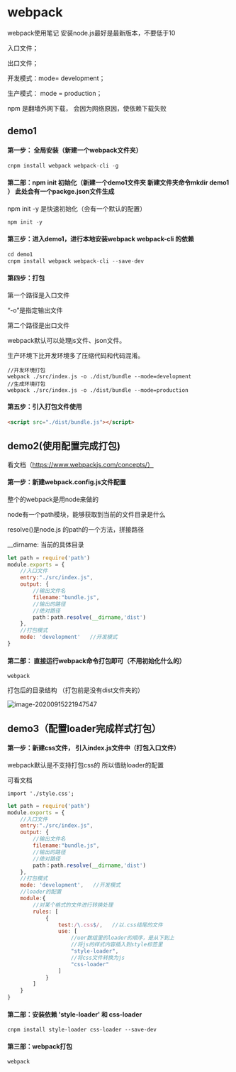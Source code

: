 # webpack
webpack使用笔记
安装node.js最好是最新版本，不要低于10

入口文件；

出口文件；

开发模式：mode= development；

生产模式： mode = production；

npm 是翻墙外网下载， 会因为网络原因，使依赖下载失败

## demo1

#### 第一步：   全局安装（新建一个webpack文件夹）

```js
cnpm install webpack webpack-cli -g
```

#### 第二部：npm init 初始化（新建一个demo1文件夹   新建文件夹命令mkdir demo1  ） 此处会有一个packge.json文件生成

npm init -y  是快速初始化（会有一个默认的配置）

```js
npm init -y
```

#### 第三步：进入demo1，进行本地安装webpack webpack-cli  的依赖

```js
cd demo1
cnpm install webpack webpack-cli --save-dev
```

#### 第四步：打包

第一个路径是入口文件

“-o”是指定输出文件

第二个路径是出口文件

webpack默认可以处理js文件、json文件。

生产环境下比开发环境多了压缩代码和代码混淆。

```
//开发环境打包
webpack ./src/index.js -o ./dist/bundle --mode=development
//生成环境打包
webpack ./src/index.js -o ./dist/bundle --mode=production
```

#### 第五步：引入打包文件使用

```html
<script src="./dist/bundle.js"></script>
```



## demo2(使用配置完成打包)

看文档（https://www.webpackjs.com/concepts/）

#### 第一步：新建webpack.config.js文件配置

整个的webpack是用node来做的

node有一个path模块，能够获取到当前的文件目录是什么

resolve()是node.js 的path的一个方法，拼接路径

__dirname: 当前的具体目录

```js
let path = require('path')
module.exports = {
    //入口文件
    entry:"./src/index.js",
    output: {
        //输出文件名
        filename:"bundle.js",
        //输出的路径
        //绝对路径
        path：path.resolve(__dirname,'dist')
    },
    //打包模式
    mode: 'development'   //开发模式
}
```

#### 第二部： 直接运行webpack命令打包即可（不用初始化什么的）

```
webpack
```



打包后的目录结构   （打包前是没有dist文件夹的）

![image-20200915221947547](C:\Users\Hg-huazai\AppData\Roaming\Typora\typora-user-images\image-20200915221947547.png)



## demo3（配置loader完成样式打包）

#### 第一步：新建css文件， 引入index.js文件中（打包入口文件）

webpack默认是不支持打包css的  所以借助loader的配置

可看文档

```
import './style.css';
```

```js
let path = require('path')
module.exports = {
    //入口文件
    entry:"./src/index.js",
    output: {
        //输出文件名
        filename:"bundle.js",
        //输出的路径
        //绝对路径
        path：path.resolve(__dirname,'dist')
    },
    //打包模式
    mode: 'development',   //开发模式
	//loader的配置
	module:{
        //对某个格式的文件进行转换处理
        rules: [
            {
                test:/\.css$/,   //以.css结尾的文件
                use: [
                    //uer数组里的loader的顺序，是从下到上
                    //将js的样式内容插入到style标签里
                    "style-loader",
                    //将css文件转换为js
                    "css-loader"
                ]
            }
        ]
    }
}
```

#### 第二部：安装依赖  'style-loader' 和 css-loader

```
cnpm install style-loader css-loader --save-dev
```

#### 第三部：webpack打包

```
webpack
```


